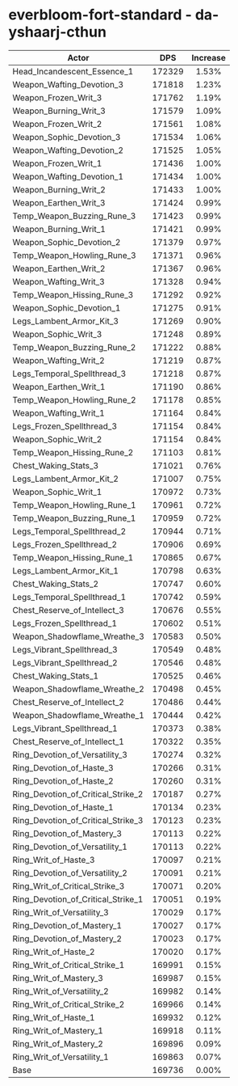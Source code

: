 # everbloom-fort-standard - da-yshaarj-cthun
| Actor | DPS | Increase |
|---|:---:|:---:|
|Head_Incandescent_Essence_1|172329|1.53%|
|Weapon_Wafting_Devotion_3|171818|1.23%|
|Weapon_Frozen_Writ_3|171762|1.19%|
|Weapon_Burning_Writ_3|171579|1.09%|
|Weapon_Frozen_Writ_2|171561|1.08%|
|Weapon_Sophic_Devotion_3|171534|1.06%|
|Weapon_Wafting_Devotion_2|171525|1.05%|
|Weapon_Frozen_Writ_1|171436|1.00%|
|Weapon_Wafting_Devotion_1|171434|1.00%|
|Weapon_Burning_Writ_2|171433|1.00%|
|Weapon_Earthen_Writ_3|171424|0.99%|
|Temp_Weapon_Buzzing_Rune_3|171423|0.99%|
|Weapon_Burning_Writ_1|171421|0.99%|
|Weapon_Sophic_Devotion_2|171379|0.97%|
|Temp_Weapon_Howling_Rune_3|171371|0.96%|
|Weapon_Earthen_Writ_2|171367|0.96%|
|Weapon_Wafting_Writ_3|171328|0.94%|
|Temp_Weapon_Hissing_Rune_3|171292|0.92%|
|Weapon_Sophic_Devotion_1|171275|0.91%|
|Legs_Lambent_Armor_Kit_3|171269|0.90%|
|Weapon_Sophic_Writ_3|171248|0.89%|
|Temp_Weapon_Buzzing_Rune_2|171222|0.88%|
|Weapon_Wafting_Writ_2|171219|0.87%|
|Legs_Temporal_Spellthread_3|171218|0.87%|
|Weapon_Earthen_Writ_1|171190|0.86%|
|Temp_Weapon_Howling_Rune_2|171178|0.85%|
|Weapon_Wafting_Writ_1|171164|0.84%|
|Legs_Frozen_Spellthread_3|171154|0.84%|
|Weapon_Sophic_Writ_2|171154|0.84%|
|Temp_Weapon_Hissing_Rune_2|171103|0.81%|
|Chest_Waking_Stats_3|171021|0.76%|
|Legs_Lambent_Armor_Kit_2|171007|0.75%|
|Weapon_Sophic_Writ_1|170972|0.73%|
|Temp_Weapon_Howling_Rune_1|170961|0.72%|
|Temp_Weapon_Buzzing_Rune_1|170959|0.72%|
|Legs_Temporal_Spellthread_2|170944|0.71%|
|Legs_Frozen_Spellthread_2|170906|0.69%|
|Temp_Weapon_Hissing_Rune_1|170865|0.67%|
|Legs_Lambent_Armor_Kit_1|170798|0.63%|
|Chest_Waking_Stats_2|170747|0.60%|
|Legs_Temporal_Spellthread_1|170742|0.59%|
|Chest_Reserve_of_Intellect_3|170676|0.55%|
|Legs_Frozen_Spellthread_1|170602|0.51%|
|Weapon_Shadowflame_Wreathe_3|170583|0.50%|
|Legs_Vibrant_Spellthread_3|170549|0.48%|
|Legs_Vibrant_Spellthread_2|170546|0.48%|
|Chest_Waking_Stats_1|170525|0.46%|
|Weapon_Shadowflame_Wreathe_2|170498|0.45%|
|Chest_Reserve_of_Intellect_2|170486|0.44%|
|Weapon_Shadowflame_Wreathe_1|170444|0.42%|
|Legs_Vibrant_Spellthread_1|170373|0.38%|
|Chest_Reserve_of_Intellect_1|170322|0.35%|
|Ring_Devotion_of_Versatility_3|170274|0.32%|
|Ring_Devotion_of_Haste_3|170266|0.31%|
|Ring_Devotion_of_Haste_2|170260|0.31%|
|Ring_Devotion_of_Critical_Strike_2|170187|0.27%|
|Ring_Devotion_of_Haste_1|170134|0.23%|
|Ring_Devotion_of_Critical_Strike_3|170123|0.23%|
|Ring_Devotion_of_Mastery_3|170113|0.22%|
|Ring_Devotion_of_Versatility_1|170113|0.22%|
|Ring_Writ_of_Haste_3|170097|0.21%|
|Ring_Devotion_of_Versatility_2|170091|0.21%|
|Ring_Writ_of_Critical_Strike_3|170071|0.20%|
|Ring_Devotion_of_Critical_Strike_1|170051|0.19%|
|Ring_Writ_of_Versatility_3|170029|0.17%|
|Ring_Devotion_of_Mastery_1|170027|0.17%|
|Ring_Devotion_of_Mastery_2|170023|0.17%|
|Ring_Writ_of_Haste_2|170020|0.17%|
|Ring_Writ_of_Critical_Strike_1|169991|0.15%|
|Ring_Writ_of_Mastery_3|169987|0.15%|
|Ring_Writ_of_Versatility_2|169982|0.14%|
|Ring_Writ_of_Critical_Strike_2|169966|0.14%|
|Ring_Writ_of_Haste_1|169932|0.12%|
|Ring_Writ_of_Mastery_1|169918|0.11%|
|Ring_Writ_of_Mastery_2|169896|0.09%|
|Ring_Writ_of_Versatility_1|169863|0.07%|
|Base|169736|0.00%|
